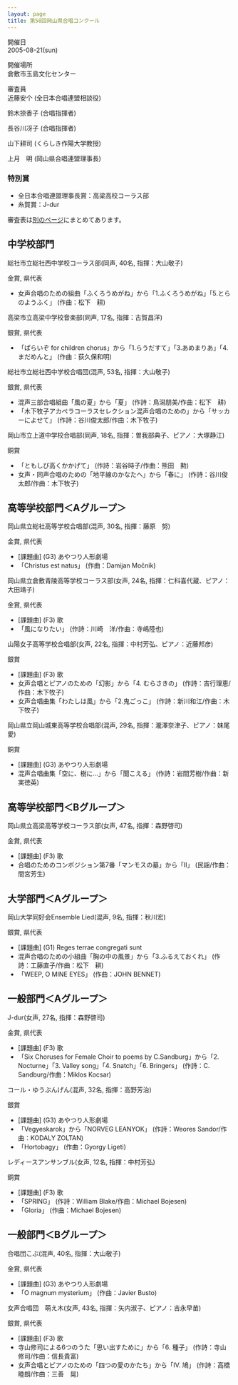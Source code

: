```yaml
---
layout: page
title: 第58回岡山県合唱コンクール
---
```

開催日  
2005-08-21(sun)

開催場所  
倉敷市玉島文化センター

審査員  
近藤安个 (全日本合唱連盟相談役)

鈴木捺香子 (合唱指揮者)

長谷川冴子 (合唱指揮者)

山下耕司 (くらしき作陽大学教授)

上月　明 (岡山県合唱連盟理事長)

### 特別賞

-   全日本合唱連盟理事長賞：高梁高校コーラス部
-   糸賀賞：J-dur

審査表は[別のページ](../score/jca-okayama-2005-0821/)にまとめてあります。

中学校部門
----------

<span class="choir-name">総社市立総社西中学校コーラス部</span>(同声, 40名, 指揮：大山敬子)

金賞, 県代表

-   女声合唱のための組曲「ふくろうめがね」から「1.ふくろうめがね」「5.とらのようふく」 (作曲：松下　耕)

<span class="choir-name">高梁市立高梁中学校音楽部</span>(同声, 17名, 指揮：古賀昌洋)

銀賞, 県代表

-   「ぱらいぞ for children chorus」から「1.らうだすて」「3.あめまりあ」「4.まだめんと」 (作曲：荻久保和明)

<span class="choir-name">総社市立総社西中学校合唱団</span>(混声, 53名, 指揮：大山敬子)

銀賞, 県代表

-   混声三部合唱組曲「風の夏」から「夏」 (作詩：鳥潟朋美/作曲：松下　耕)
-   「木下牧子アカペラコーラスセレクション混声合唱のための」から「サッカーによせて」 (作詩：谷川俊太郎/作曲：木下牧子)

<span class="choir-name">岡山市立上道中学校合唱部</span>(同声, 18名, 指揮：曽我部典子、ピアノ：大塚静江)

銅賞

-   「ともしび高くかかげて」 (作詩：岩谷時子/作曲：熊田　勲)
-   女声・同声合唱のための「地平線のかなたへ」から「春に」 (作詩：谷川俊太郎/作曲：木下牧子)

高等学校部門＜Aグループ＞
-------------------------

<span class="choir-name">岡山県立総社高等学校合唱部</span>(混声, 30名, 指揮：藤原　努)

金賞, 県代表

-   \[課題曲\] (G3) あやつり人形劇場
-   「Christus est natus」 (作曲：Damijan Močnik)

<span class="choir-name">岡山県立倉敷青陵高等学校コーラス部</span>(女声, 24名, 指揮：仁科喜代蔵、ピアノ：大田靖子)

金賞, 県代表

-   \[課題曲\] (F3) 歌
-   「風になりたい」 (作詩：川崎　洋/作曲：寺嶋陸也)

<span class="choir-name">山陽女子高等学校合唱部</span>(女声, 22名, 指揮：中村芳弘、ピアノ：近藤邦彦)

銀賞

-   \[課題曲\] (F3) 歌
-   女声合唱とピアノのための「幻影」から「4. むらさきの」 (作詩：吉行理恵/作曲：木下牧子)
-   女声合唱曲集「わたしは風」から「2.鬼ごっこ」 (作詩：新川和江/作曲：木下牧子)

<span class="choir-name">岡山県立岡山城東高等学校合唱部</span>(混声, 29名, 指揮：瀧澤奈津子、ピアノ：妹尾　愛)

銅賞

-   \[課題曲\] (G3) あやつり人形劇場
-   混声合唱曲集「空に、樹に…」から「聞こえる」 (作詩：岩間芳樹/作曲：新実徳英)

高等学校部門＜Bグループ＞
-------------------------

<span class="choir-name">岡山県立高梁高等学校コーラス部</span>(女声, 47名, 指揮：森野啓司)

金賞, 県代表

-   \[課題曲\] (F3) 歌
-   合唱のためのコンポジション第7番「マンモスの墓」から「Ⅱ」 (民謡/作曲：間宮芳生)

大学部門＜Aグループ＞
---------------------

<span class="choir-name">岡山大学同好会Ensemble Lied</span>(混声, 9名, 指揮：秋川宏)

銀賞, 県代表

-   \[課題曲\] (G1) Reges terrae congregati sunt
-   混声合唱のための小組曲「胸の中の風景」から「3.ふるえておくれ」 (作詩：工藤直子/作曲：松下　耕)
-   「WEEP, O MINE EYES」 (作曲：JOHN BENNET)

一般部門＜Aグループ＞
---------------------

<span class="choir-name">J-dur</span>(女声, 27名, 指揮：森野啓司)

金賞, 県代表

-   \[課題曲\] (F3) 歌
-   「Six Choruses for Female Choir to poems by C.Sandburg」から「2. Nocturne」「3. Valley song」「4. Snatch」「6. Bringers」 (作詩：C. Sandburg/作曲：Miklos Kocsar)

<span class="choir-name">コール・ゆうぶんげん</span>(混声, 32名, 指揮：高野芳治)

銀賞

-   \[課題曲\] (G3) あやつり人形劇場
-   「Vegyeskarok」から「NORVEG LEANYOK」 (作詩：Weores Sandor/作曲：KODALY ZOLTAN)
-   「Hortobagy」 (作曲：Gyorgy Ligeti)

<span class="choir-name">レディースアンサンブル</span>(女声, 12名, 指揮：中村芳弘)

銅賞

-   \[課題曲\] (F3) 歌
-   「SPRING」 (作詩：William Blake/作曲：Michael Bojesen)
-   「Gloria」 (作曲：Michael Bojesen)

一般部門＜Bグループ＞
---------------------

<span class="choir-name">合唱団こぶ</span>(混声, 40名, 指揮：大山敬子)

金賞, 県代表

-   \[課題曲\] (G3) あやつり人形劇場
-   「O magnum mysterium」 (作曲：Javier Busto)

<span class="choir-name">女声合唱団　萌え木</span>(女声, 43名, 指揮：矢内淑子、ピアノ：吉永早苗)

銀賞, 県代表

-   \[課題曲\] (F3) 歌
-   寺山修司による6つのうた「思い出すために」から「6. 種子」 (作詩：寺山修司/作曲：信長貴富)
-   女声合唱とピアノのための「四つの愛のかたち」から「Ⅳ. 鳩」 (作詩：高橋睦朗/作曲：三善　晃)
